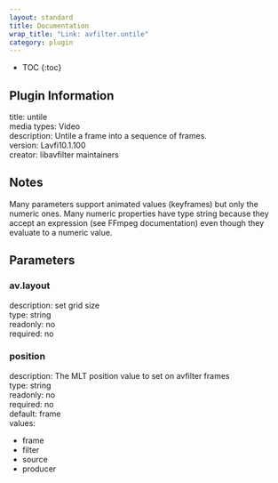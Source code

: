 ```yaml
---
layout: standard
title: Documentation
wrap_title: "Link: avfilter.untile"
category: plugin
---
```

* TOC
{:toc}

## Plugin Information

title: untile  
media types:
Video  
description: Untile a frame into a sequence of frames.  
version: Lavfi10.1.100  
creator: libavfilter maintainers  

## Notes

Many parameters support animated values (keyframes) but only the numeric ones. Many numeric properties have type string because they accept an expression (see FFmpeg documentation) even though they evaluate to a numeric value.

## Parameters

### av.layout

  
description:
set grid size  
type: string  
readonly: no  
required: no  

### position

  
description:
The MLT position value to set on avfilter frames  
type: string  
readonly: no  
required: no  
default: frame  
values:  

* frame
* filter
* source
* producer

